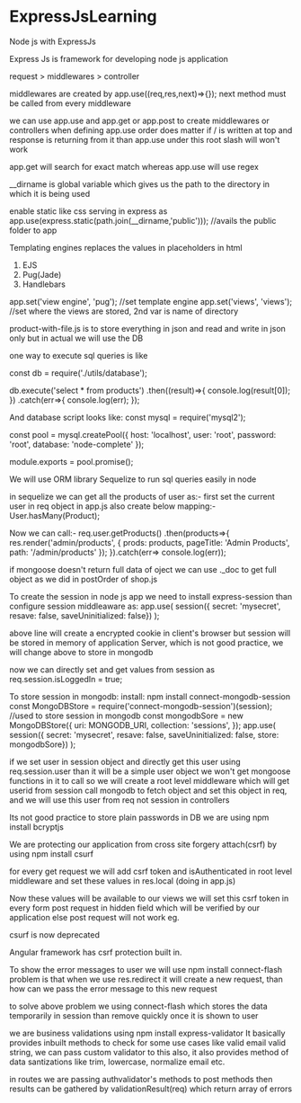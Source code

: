 # ExpressJsLearning
Node js with ExpressJs

Express Js is framework for developing node js application

request > middlewares > controller

middlewares are created by app.use((req,res,next)=>{});
next method must be called from every middleware

we can use app.use and app.get or app.post to create middlewares or controllers
when defining app.use order does matter if / is written at top and response is returning from it than
app.use under this root slash will won't work

app.get will search for exact match whereas app.use will use regex

__dirname is global variable which gives us the path to the directory in which it is being used

enable static like css serving in express as 
app.use(express.static(path.join(__dirname,'public'))); //avails the public folder to app

Templating engines replaces the values in placeholders in html
1. EJS
2. Pug(Jade)
3. Handlebars

app.set('view engine', 'pug'); //set template engine
app.set('views', 'views'); //set where the views are stored, 2nd var is name of directory

product-with-file.js is to store everything in json and read and write in json only
but in actual we will use the DB

one way to execute sql queries is like


const db = require('./utils/database');

db.execute('select * from products')
.then((result)=>{
    console.log(result[0]);
})
.catch(err=>{
    console.log(err);
});

And database script looks like:
const mysql = require('mysql2');

const pool = mysql.createPool({
    host: 'localhost',
    user: 'root',
    password: 'root',
    database: 'node-complete'
});

module.exports = pool.promise();


We will use ORM library Sequelize to run sql queries easily in node

in sequelize we can get all the products of user as:-
first set the current user in req object in app.js
also create below mapping:-
User.hasMany(Product);

Now we can call:-
req.user.getProducts()
  .then(products=>{
    res.render('admin/products', {
      prods: products,
      pageTitle: 'Admin Products',
      path: '/admin/products'
    });
  }).catch(err=> console.log(err)); 

  if mongoose doesn't return full data of oject we can use ._doc to get full object
  as we did in postOrder of shop.js

  To create the session in node js app we need to install express-session
  than configure session middleaware as:
  app.use(
    session({ secret: 'mysecret', resave: false, saveUninitialized: false})
);

above line will create a encrypted cookie in client's browser
but session will be stored in memory of application Server, which is not good practice, we will change
above to store in mongodb

now we can directly set and get values from session as
req.session.isLoggedIn = true;

To store session in mongodb:
install: npm install connect-mongodb-session
const MongoDBStore = require('connect-mongodb-session')(session); //used to store session in mongodb
const mongodbSore = new MongoDBStore({
    uri: MONGODB_URI,
    collection: 'sessions',
});
app.use(
    session({ secret: 'mysecret', resave: false, saveUninitialized: false, store: mongodbSore})
);

if we set user in session object and directly get this user using req.session.user
than it will be a simple user object we won't get mongoose functions in it to call
so we will create a root level middleware which will get userid from session
call mongodb to fetch object and set this object in req, and we will use this user from req not session
in controllers

Its not good practice to store plain passwords in DB
we are using npm install bcryptjs

We are protecting our application from cross site forgery attach(csrf)
by using npm install csurf

for every get request we will add csrf token and isAuthenticated in root level middleware
and set these values in res.local (doing in app.js)

Now these values will be available to our views we will set this csrf token in every form post request
in hidden field which will be verified by our application else post request will not work
eg.
<input type="hidden" name="_csrf" value="<%= csrfToken %>" />

csurf is now deprecated

Angular framework has csrf protection built in.

To show the error messages to user we will use npm install connect-flash
problem is that when we use res.redirect it will create a new request, than how can we pass the error message to this new request

to solve above problem we using connect-flash which stores the data temporarily in session than remove quickly once it is shown to user

we are business validations using npm install express-validator
It basically provides inbuilt methods to check for some use cases like valid email
valid string, we can pass custom validator to this also, it also provides method of data santizations
like trim, lowercase, normalize email etc.

in routes we are passing authvalidator's methods to post methods
then results can be gathered by validationResult(req) which return array of errors